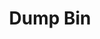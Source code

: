 ---
inv_num: 2016-067
add_credit:
url: 2016-067-dump-bin
title: Dump Bin
year: '2016'
display_year: '2016'
medium: 'Palay Display Industries folding dump table, various DVDs '
dims: 30.75 x 47 x 24 in
pitch:
ps:
live_url:
youtube:
related_code:
subheading:
download:
commission:
related:
layout: things-i-made
---